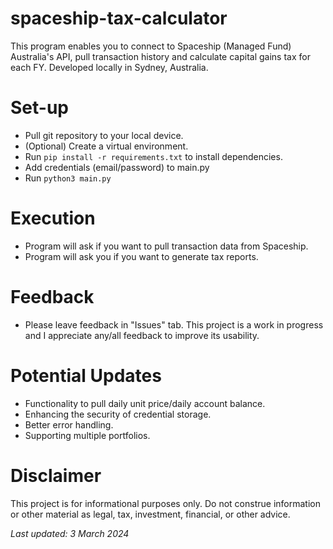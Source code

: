 # spaceship-tax-calculator
This program enables you to connect to Spaceship (Managed Fund) Australia's API, pull transaction history and calculate capital gains tax for each FY. Developed locally in Sydney, Australia.

# Set-up
- Pull git repository to your local device.
- (Optional) Create a virtual environment.
- Run `pip install -r requirements.txt` to install dependencies.
- Add credentials (email/password) to main.py
- Run `python3 main.py`

# Execution
- Program will ask if you want to pull transaction data from Spaceship.
- Program will ask you if you want to generate tax reports.

# Feedback
- Please leave feedback in "Issues" tab. This project is a work in progress and I appreciate any/all feedback to improve its usability.

# Potential Updates
- Functionality to pull daily unit price/daily account balance.
- Enhancing the security of credential storage.
- Better error handling.
- Supporting multiple portfolios.

# Disclaimer
This project is for informational purposes only. Do not construe information or other material as legal, tax, investment, financial, or other advice.

_Last updated: 3 March 2024_

